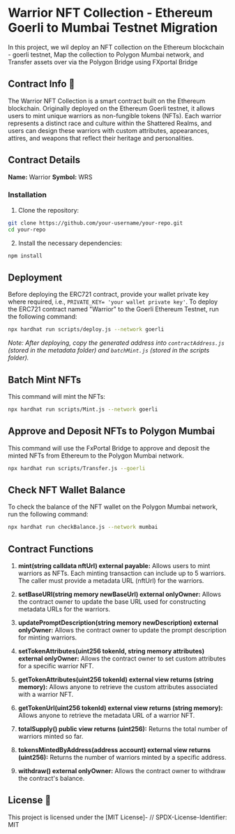 # Warrior NFT Collection - Ethereum Goerli to Mumbai Testnet Migration

In this project, we wil deploy an NFT collection on the Ethereum blockchain - goerli testnet, Map the collection to Polygon Mumbai network, and Transfer assets over via the Polygon Bridge using FXportal Bridge

## Contract Info 📑

The Warrior NFT Collection is a smart contract built on the Ethereum blockchain. Originally deployed on the Ethereum Goerli testnet, it allows users to mint unique warriors as non-fungible tokens (NFTs). Each warrior represents a distinct race and culture within the Shattered Realms, and users can design these warriors with custom attributes, appearances, attires, and weapons that reflect their heritage and personalities.

## Contract Details 

**Name:** Warrior
**Symbol:** WRS

### Installation

1. Clone the repository:

```bash
git clone https://github.com/your-username/your-repo.git
cd your-repo
```

2. Install the necessary dependencies:

```bash
npm install
```

## Deployment

Before deploying the ERC721 contract, provide your wallet private key where required, i.e., `PRIVATE_KEY= 'your wallet private key'`. To deploy the ERC721 contract named "Warrior" to the Goerli Ethereum Testnet, run the following command:

```bash
npx hardhat run scripts/deploy.js --network goerli
```

_Note: After deploying, copy the generated address into `contractAddress.js` (stored in the metadata folder) and `batchMint.js` (stored in the scripts folder)._

## Batch Mint NFTs

This command will mint the NFTs:

```bash
npx hardhat run scripts/Mint.js --network goerli
```

## Approve and Deposit NFTs to Polygon Mumbai

This command will use the FxPortal Bridge to approve and deposit the minted NFTs from Ethereum to the Polygon Mumbai network.

```bash
npx hardhat run scripts/Transfer.js --goerli
```

## Check NFT Wallet Balance

To check the balance of the NFT wallet on the Polygon Mumbai network, run the following command:

```bash
npx hardhat run checkBalance.js --network mumbai
```

## Contract Functions

1) **mint(string calldata nftUrl) external payable:** Allows users to mint warriors as NFTs. Each minting transaction can include up to 5 warriors. The caller must provide a metadata URL (nftUrl) for the warriors.

2) **setBaseURI(string memory newBaseUrl) external onlyOwner:** Allows the contract owner to update the base URL used for constructing metadata URLs for the warriors.

3) **updatePromptDescription(string memory newDescription) external onlyOwner:** Allows the contract owner to update the prompt description for minting warriors.

4) **setTokenAttributes(uint256 tokenId, string memory attributes) external onlyOwner:** Allows the contract owner to set custom attributes for a specific warrior NFT.

5) **getTokenAttributes(uint256 tokenId) external view returns (string memory):** Allows anyone to retrieve the custom attributes associated with a warrior NFT.

6) **getTokenUrl(uint256 tokenId) external view returns (string memory):** Allows anyone to retrieve the metadata URL of a warrior NFT.

7) **totalSupply() public view returns (uint256):** Returns the total number of warriors minted so far.

8) **tokensMintedByAddress(address account) external view returns (uint256):** Returns the number of warriors minted by a specific address.

9) **withdraw() external onlyOwner:** Allows the contract owner to withdraw the contract's balance.

## License 🧾

This project is licensed under the [MIT License]- // SPDX-License-Identifier: MIT
